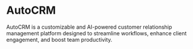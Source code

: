 # AutoCRM
AutoCRM is a customizable and AI-powered customer relationship management platform designed to streamline workflows, enhance client engagement, and boost team productivity.
